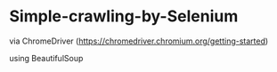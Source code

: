 # Simple-crawling-by-Selenium

via ChromeDriver 
(https://chromedriver.chromium.org/getting-started)

using BeautifulSoup
